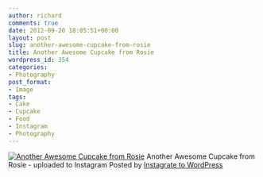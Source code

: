 ```yaml
---
author: richard
comments: true
date: 2012-09-20 18:05:51+00:00
layout: post
slug: another-awesome-cupcake-from-rosie
title: Another Awesome Cupcake from Rosie
wordpress_id: 354
categories:
- Photography
post_format:
- Image
tags:
- Cake
- Cupcake
- Food
- Instagram
- Photography
---
```



[![Another Awesome Cupcake from Rosie](http://richard.perry-online.me.uk/files/2012/09/322c0e74035611e2bcc122000a1d0352_7.jpg)](http://richard.perry-online.me.uk/files/2012/09/322c0e74035611e2bcc122000a1d0352_7.jpg)
Another Awesome Cupcake from Rosie - uploaded to Instagram
Posted by [Instagrate to WordPress](http://wordpress.org/extend/plugins/instagrate-to-wordpress/)
